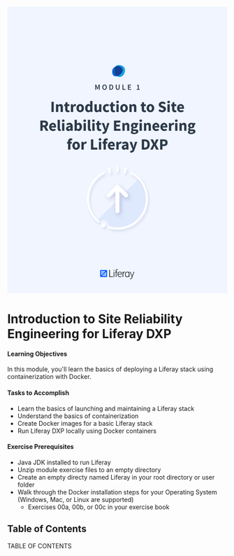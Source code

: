 <img src="images/cover.png" />

<div class="page"></div>

# Introduction to Site Reliability Engineering for Liferay DXP

<div class="ahead">

#### Learning Objectives

In this module, you'll learn the basics of deploying a Liferay stack using containerization with Docker.

#### Tasks to Accomplish

* Learn the basics of launching and maintaining a Liferay stack
* Understand the basics of containerization
* Create Docker images for a basic Liferay stack
* Run Liferay DXP locally using Docker containers

#### Exercise Prerequisites

* Java JDK installed to run Liferay
* Unzip module exercise files to an empty directory
* Create an empty directy named Liferay in your root directory or user folder
* Walk through the Docker installation steps for your Operating System (Windows, Mac, or Linux are supported)
	* Exercises 00a, 00b, or 00c in your exercise book

</div>

<h2> Table of Contents </h2>

TABLE OF CONTENTS
